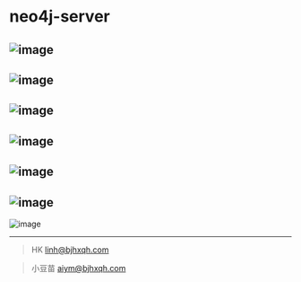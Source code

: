 # neo4j-server

![image](https://github.com/hklhai/neo4j-server/blob/master/screenshot/1.png)
---
![image](https://github.com/hklhai/neo4j-server/blob/master/screenshot/2.png)
---
![image](https://github.com/hklhai/neo4j-server/blob/master/screenshot/3.png)
---
![image](https://github.com/hklhai/neo4j-server/blob/master/screenshot/4.png)
---
![image](https://github.com/hklhai/neo4j-server/blob/master/screenshot/5.png)
---
![image](https://github.com/hklhai/neo4j-server/blob/master/screenshot/6.png)
---
![image](https://github.com/hklhai/neo4j-server/blob/master/screenshot/7.png)


---
> HK
> linh@bjhxqh.com

> 小豆苗
> aiym@bjhxqh.com
